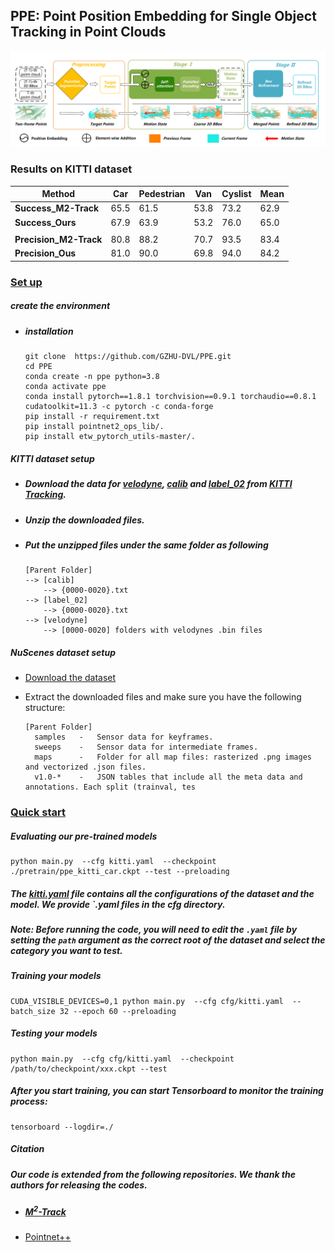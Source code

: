 ## PPE: Point Position Embedding for Single Object Tracking in Point Clouds

![net](net.png)

### Results on KITTI dataset

| Method                 | Car  | Pedestrian | Van  | Cyslist | Mean |
| ---------------------- | ---- | ---------- | ---- | ------- | ---- |
| **Success_M2-Track**   | 65.5 | 61.5       | 53.8 | 73.2    | 62.9 |
| **Success_Ours**       | 67.9 | 63.9       | 53.2 | 76.0    | 65.0 |
|                        |      |            |      |         |      |
| **Precision_M2-Track** | 80.8 | 88.2       | 70.7 | 93.5    | 83.4 |
| **Precision_Ous**      | 81.0 | 90.0       | 69.8 | 94.0    | 84.2 |



### [Set up](#jump)



##### <span id='jump'>create the environment</span>

- ##### installation

	```
	git clone  https://github.com/GZHU-DVL/PPE.git
	cd PPE
	conda create -n ppe python=3.8
	conda activate ppe
	conda install pytorch==1.8.1 torchvision==0.9.1 torchaudio==0.8.1 cudatoolkit=11.3 -c pytorch -c conda-forge
	pip install -r requirement.txt
	pip install pointnet2_ops_lib/.
	pip install etw_pytorch_utils-master/.
	```

	



##### KITTI dataset setup

- #####       Download the data for [velodyne](http://www.cvlibs.net/download.php?file=data_tracking_velodyne.zip), [calib](http://www.cvlibs.net/download.php?file=data_tracking_calib.zip) and [label_02](http://www.cvlibs.net/download.php?file=data_tracking_label_2.zip) from [KITTI Tracking](http://www.cvlibs.net/datasets/kitti/eval_tracking.php).  

- #####       Unzip the downloaded files. 

- #####       Put the unzipped files under the same folder as following

	```
	[Parent Folder]
	--> [calib]
	    --> {0000-0020}.txt
	--> [label_02]
	    --> {0000-0020}.txt
	--> [velodyne]
	    --> [0000-0020] folders with velodynes .bin files
	```


##### NuScenes dataset setup

- [Download the dataset](https://www.nuscenes.org/download)

- Extract the downloaded files and make sure you have the following structure:

	```
	[Parent Folder]
	  samples	-	Sensor data for keyframes.
	  sweeps	-	Sensor data for intermediate frames.
	  maps	    -	Folder for all map files: rasterized .png images and vectorized .json files.
	  v1.0-*	-	JSON tables that include all the meta data and annotations. Each split (trainval, tes
	```

### [Quick start](#start)



##### <span id='start'>Evaluating our pre-trained models</span>

```
python main.py  --cfg kitti.yaml  --checkpoint ./pretrain/ppe_kitti_car.ckpt --test --preloading
```

##### The [kitti.yaml](https://github.com/GZHU-DVL/PPE/kitti.yaml) file contains all the configurations of the dataset and the model. We provide `.yaml files in the cfg directory. 

##### Note: Before running the code, you will need to edit the `.yaml` file by setting the `path` argument as the correct root of the dataset and select the category you want to test.



##### Training your models

```
CUDA_VISIBLE_DEVICES=0,1 python main.py  --cfg cfg/kitti.yaml  --batch_size 32 --epoch 60 --preloading

```



##### Testing your models

```
python main.py  --cfg cfg/kitti.yaml  --checkpoint /path/to/checkpoint/xxx.ckpt --test
```



##### After you start training, you can start Tensorboard to monitor the training process:

```
tensorboard --logdir=./
```



##### Citation

##### Our code is extended from the following repositories. We thank the authors for releasing the codes.

- ##### [$M^{2}$-Track](https://github.com/Ghostish/Open3DSOT)

- [Pointnet++](https://github.com/erikwijmans/Pointnet2_PyTorch)

